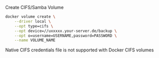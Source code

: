 Create CIFS/Samba Volume
```bash
docker volume create \
	--driver local \
	--opt type=cifs \
	--opt device=//uxxxxx.your-server.de/backup \
	--opt o=username=USERNAME,password=PASSWORD \
	--name VOLUME_NAME
```
Native CIFS credentials file is not supported with Docker CIFS volumes